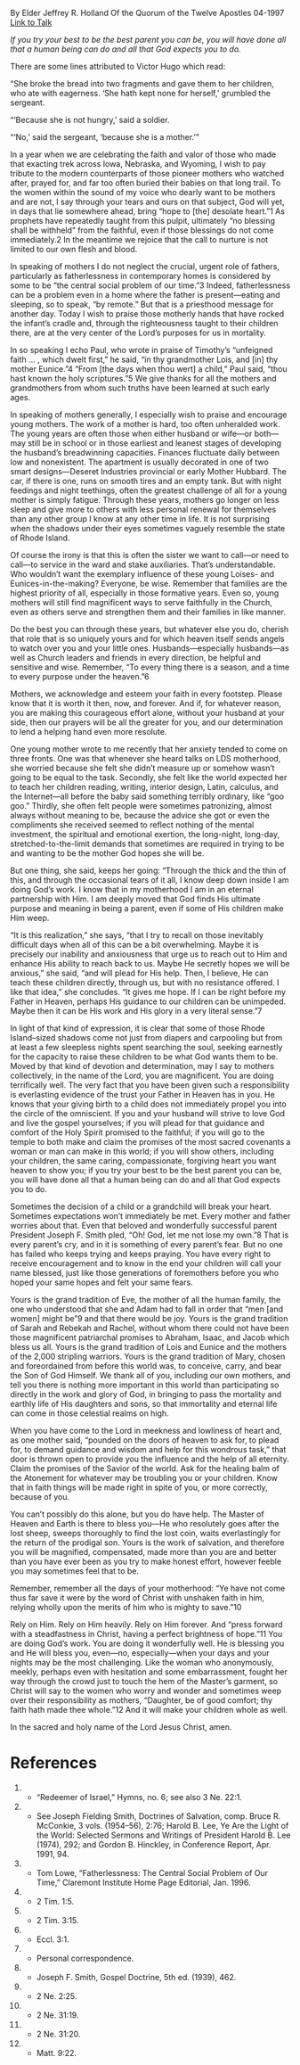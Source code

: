 By Elder Jeffrey R. Holland
Of the Quorum of the Twelve Apostles
04-1997
[Link to Talk](https://www.churchofjesuschrist.org/study/general-conference/1997/04/because-she-is-a-mother?lang=eng)

_If you try your best to be the best parent you can be, you will have done all that a human being can do and all that God expects you to do._

There are some lines attributed to Victor Hugo which read:

“She broke the bread into two fragments and gave them to her children, who ate with eagerness. ‘She hath kept none for herself,’ grumbled the sergeant.

“‘Because she is not hungry,’ said a soldier.

“‘No,’ said the sergeant, ‘because she is a mother.’”

In a year when we are celebrating the faith and valor of those who made that exacting trek across Iowa, Nebraska, and Wyoming, I wish to pay tribute to the modern counterparts of those pioneer mothers who watched after, prayed for, and far too often buried their babies on that long trail. To the women within the sound of my voice who dearly want to be mothers and are not, I say through your tears and ours on that subject, God will yet, in days that lie somewhere ahead, bring “hope to [the] desolate heart.”1 As prophets have repeatedly taught from this pulpit, ultimately “no blessing shall be withheld” from the faithful, even if those blessings do not come immediately.2 In the meantime we rejoice that the call to nurture is not limited to our own flesh and blood.

In speaking of mothers I do not neglect the crucial, urgent role of fathers, particularly as fatherlessness in contemporary homes is considered by some to be “the central social problem of our time.”3 Indeed, fatherlessness can be a problem even in a home where the father is present—eating and sleeping, so to speak, “by remote.” But that is a priesthood message for another day. Today I wish to praise those motherly hands that have rocked the infant’s cradle and, through the righteousness taught to their children there, are at the very center of the Lord’s purposes for us in mortality.

In so speaking I echo Paul, who wrote in praise of Timothy’s “unfeigned faith … , which dwelt first,” he said, “in thy grandmother Lois, and [in] thy mother Eunice.”4 “From [the days when thou wert] a child,” Paul said, “thou hast known the holy scriptures.”5 We give thanks for all the mothers and grandmothers from whom such truths have been learned at such early ages.

In speaking of mothers generally, I especially wish to praise and encourage young mothers. The work of a mother is hard, too often unheralded work. The young years are often those when either husband or wife—or both—may still be in school or in those earliest and leanest stages of developing the husband’s breadwinning capacities. Finances fluctuate daily between low and nonexistent. The apartment is usually decorated in one of two smart designs—Deseret Industries provincial or early Mother Hubbard. The car, if there is one, runs on smooth tires and an empty tank. But with night feedings and night teethings, often the greatest challenge of all for a young mother is simply fatigue. Through these years, mothers go longer on less sleep and give more to others with less personal renewal for themselves than any other group I know at any other time in life. It is not surprising when the shadows under their eyes sometimes vaguely resemble the state of Rhode Island.

Of course the irony is that this is often the sister we want to call—or need to call—to service in the ward and stake auxiliaries. That’s understandable. Who wouldn’t want the exemplary influence of these young Loises- and Eunices-in-the-making? Everyone, be wise. Remember that families are the highest priority of all, especially in those formative years. Even so, young mothers will still find magnificent ways to serve faithfully in the Church, even as others serve and strengthen them and their families in like manner.

Do the best you can through these years, but whatever else you do, cherish that role that is so uniquely yours and for which heaven itself sends angels to watch over you and your little ones. Husbands—especially husbands—as well as Church leaders and friends in every direction, be helpful and sensitive and wise. Remember, “To every thing there is a season, and a time to every purpose under the heaven.”6

Mothers, we acknowledge and esteem your faith in every footstep. Please know that it is worth it then, now, and forever. And if, for whatever reason, you are making this courageous effort alone, without your husband at your side, then our prayers will be all the greater for you, and our determination to lend a helping hand even more resolute.

One young mother wrote to me recently that her anxiety tended to come on three fronts. One was that whenever she heard talks on LDS motherhood, she worried because she felt she didn’t measure up or somehow wasn’t going to be equal to the task. Secondly, she felt like the world expected her to teach her children reading, writing, interior design, Latin, calculus, and the Internet—all before the baby said something terribly ordinary, like “goo goo.” Thirdly, she often felt people were sometimes patronizing, almost always without meaning to be, because the advice she got or even the compliments she received seemed to reflect nothing of the mental investment, the spiritual and emotional exertion, the long-night, long-day, stretched-to-the-limit demands that sometimes are required in trying to be and wanting to be the mother God hopes she will be.

But one thing, she said, keeps her going: “Through the thick and the thin of this, and through the occasional tears of it all, I know deep down inside I am doing God’s work. I know that in my motherhood I am in an eternal partnership with Him. I am deeply moved that God finds His ultimate purpose and meaning in being a parent, even if some of His children make Him weep.

“It is this realization,” she says, “that I try to recall on those inevitably difficult days when all of this can be a bit overwhelming. Maybe it is precisely our inability and anxiousness that urge us to reach out to Him and enhance His ability to reach back to us. Maybe He secretly hopes we will be anxious,” she said, “and will plead for His help. Then, I believe, He can teach these children directly, through us, but with no resistance offered. I like that idea,” she concludes. “It gives me hope. If I can be right before my Father in Heaven, perhaps His guidance to our children can be unimpeded. Maybe then it can be His work and His glory in a very literal sense.”7

In light of that kind of expression, it is clear that some of those Rhode Island–sized shadows come not just from diapers and carpooling but from at least a few sleepless nights spent searching the soul, seeking earnestly for the capacity to raise these children to be what God wants them to be. Moved by that kind of devotion and determination, may I say to mothers collectively, in the name of the Lord, you are magnificent. You are doing terrifically well. The very fact that you have been given such a responsibility is everlasting evidence of the trust your Father in Heaven has in you. He knows that your giving birth to a child does not immediately propel you into the circle of the omniscient. If you and your husband will strive to love God and live the gospel yourselves; if you will plead for that guidance and comfort of the Holy Spirit promised to the faithful; if you will go to the temple to both make and claim the promises of the most sacred covenants a woman or man can make in this world; if you will show others, including your children, the same caring, compassionate, forgiving heart you want heaven to show you; if you try your best to be the best parent you can be, you will have done all that a human being can do and all that God expects you to do.

Sometimes the decision of a child or a grandchild will break your heart. Sometimes expectations won’t immediately be met. Every mother and father worries about that. Even that beloved and wonderfully successful parent President Joseph F. Smith pled, “Oh! God, let me not lose my own.”8 That is every parent’s cry, and in it is something of every parent’s fear. But no one has failed who keeps trying and keeps praying. You have every right to receive encouragement and to know in the end your children will call your name blessed, just like those generations of foremothers before you who hoped your same hopes and felt your same fears.

Yours is the grand tradition of Eve, the mother of all the human family, the one who understood that she and Adam had to fall in order that “men [and women] might be”9 and that there would be joy. Yours is the grand tradition of Sarah and Rebekah and Rachel, without whom there could not have been those magnificent patriarchal promises to Abraham, Isaac, and Jacob which bless us all. Yours is the grand tradition of Lois and Eunice and the mothers of the 2,000 stripling warriors. Yours is the grand tradition of Mary, chosen and foreordained from before this world was, to conceive, carry, and bear the Son of God Himself. We thank all of you, including our own mothers, and tell you there is nothing more important in this world than participating so directly in the work and glory of God, in bringing to pass the mortality and earthly life of His daughters and sons, so that immortality and eternal life can come in those celestial realms on high.

When you have come to the Lord in meekness and lowliness of heart and, as one mother said, “pounded on the doors of heaven to ask for, to plead for, to demand guidance and wisdom and help for this wondrous task,” that door is thrown open to provide you the influence and the help of all eternity. Claim the promises of the Savior of the world. Ask for the healing balm of the Atonement for whatever may be troubling you or your children. Know that in faith things will be made right in spite of you, or more correctly, because of you.

You can’t possibly do this alone, but you do have help. The Master of Heaven and Earth is there to bless you—He who resolutely goes after the lost sheep, sweeps thoroughly to find the lost coin, waits everlastingly for the return of the prodigal son. Yours is the work of salvation, and therefore you will be magnified, compensated, made more than you are and better than you have ever been as you try to make honest effort, however feeble you may sometimes feel that to be.

Remember, remember all the days of your motherhood: “Ye have not come thus far save it were by the word of Christ with unshaken faith in him, relying wholly upon the merits of him who is mighty to save.”10

Rely on Him. Rely on Him heavily. Rely on Him forever. And “press forward with a steadfastness in Christ, having a perfect brightness of hope.”11 You are doing God’s work. You are doing it wonderfully well. He is blessing you and He will bless you, even—no, especially—when your days and your nights may be the most challenging. Like the woman who anonymously, meekly, perhaps even with hesitation and some embarrassment, fought her way through the crowd just to touch the hem of the Master’s garment, so Christ will say to the women who worry and wonder and sometimes weep over their responsibility as mothers, “Daughter, be of good comfort; thy faith hath made thee whole.”12 And it will make your children whole as well.

In the sacred and holy name of the Lord Jesus Christ, amen.

# References
1. - “Redeemer of Israel,” Hymns, no. 6; see also 3 Ne. 22:1.
2. - See Joseph Fielding Smith, Doctrines of Salvation, comp. Bruce R. McConkie, 3 vols. (1954–56), 2:76; Harold B. Lee, Ye Are the Light of the World: Selected Sermons and Writings of President Harold B. Lee (1974), 292; and Gordon B. Hinckley, in Conference Report, Apr. 1991, 94.
3. - Tom Lowe, “Fatherlessness: The Central Social Problem of Our Time,” Claremont Institute Home Page Editorial, Jan. 1996.
4. - 2 Tim. 1:5.
5. - 2 Tim. 3:15.
6. - Eccl. 3:1.
7. - Personal correspondence.
8. - Joseph F. Smith, Gospel Doctrine, 5th ed. (1939), 462.
9. - 2 Ne. 2:25.
10. - 2 Ne. 31:19.
11. - 2 Ne. 31:20.
12. - Matt. 9:22.
